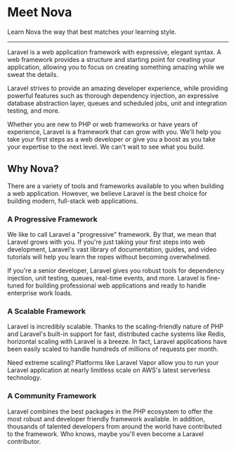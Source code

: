 # Meet Nova

Learn Nova the way that best matches your learning style.

---

Laravel is a web application framework with expressive, elegant syntax. A web framework provides a structure and starting point for creating your application, allowing you to focus on creating something amazing while we sweat the details.

Laravel strives to provide an amazing developer experience, while providing powerful features such as thorough dependency injection, an expressive database abstraction layer, queues and scheduled jobs, unit and integration testing, and more.

Whether you are new to PHP or web frameworks or have years of experience, Laravel is a framework that can grow with you. We'll help you take your first steps as a web developer or give you a boost as you take your expertise to the next level. We can't wait to see what you build.

## Why Nova?

There are a variety of tools and frameworks available to you when building a web application. However, we believe Laravel is the best choice for building modern, full-stack web applications.

### A Progressive Framework

We like to call Laravel a "progressive" framework. By that, we mean that Laravel grows with you. If you're just taking your first steps into web development, Laravel's vast library of documentation, guides, and video tutorials will help you learn the ropes without becoming overwhelmed.

If you're a senior developer, Laravel gives you robust tools for dependency injection, unit testing, queues, real-time events, and more. Laravel is fine-tuned for building professional web applications and ready to handle enterprise work loads.

### A Scalable Framework

Laravel is incredibly scalable. Thanks to the scaling-friendly nature of PHP and Laravel's built-in support for fast, distributed cache systems like Redis, horizontal scaling with Laravel is a breeze. In fact, Laravel applications have been easily scaled to handle hundreds of millions of requests per month.

Need extreme scaling? Platforms like Laravel Vapor allow you to run your Laravel application at nearly limitless scale on AWS's latest serverless technology.

### A Community Framework

Laravel combines the best packages in the PHP ecosystem to offer the most robust and developer friendly framework available. In addition, thousands of talented developers from around the world have contributed to the framework. Who knows, maybe you'll even become a Laravel contributor.
